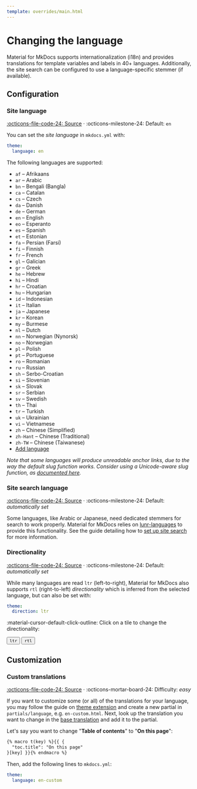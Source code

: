 ```yaml
---
template: overrides/main.html
---
```


# Changing the language

Material for MkDocs supports internationalization (i18n) and provides
translations for template variables and labels in 40+ languages. Additionally,
the site search can be configured to use a language-specific stemmer (if
available).

## Configuration

### Site language

[:octicons-file-code-24: Source][1] · :octicons-milestone-24: Default: `en`

You can set the _site language_ in `mkdocs.yml` with:

``` yaml
theme:
  language: en
```

The following languages are supported:

<ul class="tx-columns">
  <li><code>af</code> – Afrikaans</li>
  <li><code>ar</code> – Arabic</li>
  <li><code>bn</code> – Bengali (Bangla)</li>
  <li><code>ca</code> – Catalan</li>
  <li><code>cs</code> – Czech</li>
  <li><code>da</code> – Danish</li>
  <li><code>de</code> – German</li>
  <li><code>en</code> – English</li>
  <li><code>eo</code> – Esperanto</li>
  <li><code>es</code> – Spanish</li>
  <li><code>et</code> – Estonian</li>
  <li><code>fa</code> – Persian (Farsi)</li>
  <li><code>fi</code> – Finnish</li>
  <li><code>fr</code> – French</li>
  <li><code>gl</code> – Galician</li>
  <li><code>gr</code> – Greek</li>
  <li><code>he</code> – Hebrew</li>
  <li><code>hi</code> – Hindi</li>
  <li><code>hr</code> – Croatian</li>
  <li><code>hu</code> – Hungarian</li>
  <li><code>id</code> – Indonesian</li>
  <li><code>it</code> – Italian</li>
  <li><code>ja</code> – Japanese</li>
  <li><code>kr</code> – Korean</li>
  <li><code>my</code> – Burmese</li>
  <li><code>nl</code> – Dutch</li>
  <li><code>nn</code> – Norwegian (Nynorsk)</li>
  <li><code>no</code> – Norwegian</li>
  <li><code>pl</code> – Polish</li>
  <li><code>pt</code> – Portuguese</li>
  <li><code>ro</code> – Romanian</li>
  <li><code>ru</code> – Russian</li>
  <li><code>sh</code> – Serbo-Croatian</li>
  <li><code>si</code> – Slovenian</li>
  <li><code>sk</code> – Slovak</li>
  <li><code>sr</code> – Serbian</li>
  <li><code>sv</code> – Swedish</li>
  <li><code>th</code> – Thai</li>
  <li><code>tr</code> – Turkish</li>
  <li><code>uk</code> – Ukrainian</li>
  <li><code>vi</code> – Vietnamese</li>
  <li><code>zh</code> – Chinese (Simplified)</li>
  <li><code>zh-Hant</code> – Chinese (Traditional)</li>
  <li><code>zh-TW</code> – Chinese (Taiwanese)</li>
  <li>
    <a href="https://bit.ly/38F5RCa">
      Add language
    </a>
  </li>
</ul>

_Note that some languages will produce unreadable anchor links, due to the way
the default slug function works. Consider using a Unicode-aware slug function,
as [documented here][2]._

  [1]: https://github.com/squidfunk/mkdocs-material/blob/master/src/partials/language/en.html
  [2]: setting-up-navigation.md#slugify

### Site search language

[:octicons-file-code-24: Source][3] ·
:octicons-milestone-24: Default: _automatically set_

Some languages, like Arabic or Japanese, need dedicated stemmers for search to
work properly. Material for MkDocs relies on [lunr-languages][4] to provide this
functionality. See the guide detailing how to [set up site search][5] for
more information.

  [3]: https://github.com/squidfunk/mkdocs-material/blob/master/src/assets/javascripts/integrations/search/worker/main/index.ts#L49-L69
  [4]: https://github.com/MihaiValentin/lunr-languages
  [5]: setting-up-site-search.md

### Directionality

[:octicons-file-code-24: Source][6] ·
:octicons-milestone-24: Default: _automatically set_

While many languages are read `ltr` (left-to-right), Material for MkDocs also
supports `rtl` (right-to-left) _directionality_ which is inferred from the
selected language, but can also be set with:

``` yaml
theme:
  direction: ltr
```

:material-cursor-default-click-outline: Click on a tile to change the
directionality:

<div class="tx-switch">
  <button data-md-dir="ltr"><code>ltr</code></button>
  <button data-md-dir="rtl"><code>rtl</code></button>
</div>

<script>
  var buttons = document.querySelectorAll("button[data-md-dir]")
  buttons.forEach(function(button) {
    button.addEventListener("click", function() {
      var attr = this.getAttribute("data-md-dir")
      document.body.dir = attr
      var name = document.querySelector("#__code_1 code span:nth-child(5)")
      name.textContent = attr
    })
  })
</script>

  [6]: https://github.com/squidfunk/mkdocs-material/blob/master/src/base.html#L171

## Customization

### Custom translations

[:octicons-file-code-24: Source][1] ·
:octicons-mortar-board-24: Difficulty: _easy_

If you want to customize some (or all) of the translations for your language,
you may follow the guide on [theme extension][7] and create a new partial in
`partials/language`, e.g. `en-custom.html`. Next, look up the translation you
want to change in the [base translation][1] and add it to the partial.

Let's say you want to change "__Table of contents__" to "__On this page__":

``` html
{% macro t(key) %}{{ {
  "toc.title": "On this page"
}[key] }}{% endmacro %}
```

Then, add the following lines to `mkdocs.yml`:

``` yaml
theme:
  language: en-custom
```

  [7]: ../customization.md#extending-the-theme
